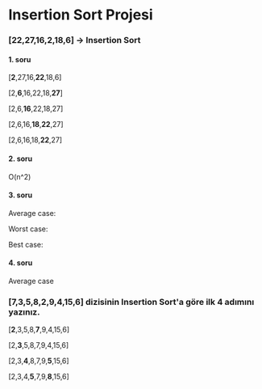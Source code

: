 
 # Insertion Sort Projesi

### [22,27,16,2,18,6] -> Insertion Sort

#### 1. soru
[**2**,27,16,**22**,18,6]

[2,**6**,16,22,18,**27**]

[2,6,**16**,22,18,27]

[2,6,16,**18**,**22**,27]

[2,6,16,18,**22**,27]

#### 2. soru
O(n^2)

#### 3. soru
Average case:

Worst case:

Best case:

#### 4. soru
Average case

### [7,3,5,8,2,9,4,15,6] dizisinin Insertion Sort'a göre ilk 4 adımını yazınız.
[**2**,3,5,8,**7**,9,4,15,6]

[2,**3**,5,8,7,9,4,15,6]

[2,3,**4**,8,7,9,**5**,15,6]

[2,3,4,**5**,7,9,**8**,15,6]